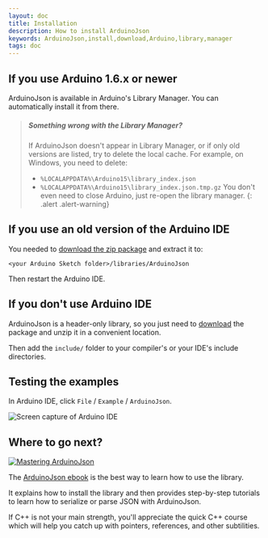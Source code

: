 ```yaml
---
layout: doc
title: Installation
description: How to install ArduinoJson
keywords: ArduinoJson,install,download,Arduino,library,manager
tags: doc
---
```


## If you use Arduino 1.6.x or newer

ArduinoJson is available in Arduino's Library Manager.
You can automatically install it from there.

> ##### Something wrong with the Library Manager?
>If ArduinoJson doesn't appear in Library Manager, or if only old versions are listed, try to delete the local cache. For example, on Windows, you need to delete:
>
>* `%LOCALAPPDATA%\Arduino15\library_index.json`
>* `%LOCALAPPDATA%\Arduino15\library_index.json.tmp.gz`
>You don't even need to close Arduino, just re-open the library manager.
{: .alert .alert-warning}


## If you use an old version of the Arduino IDE

You needed to [download the zip package](https://github.com/bblanchon/ArduinoJson/releases) and extract it to:

    <your Arduino Sketch folder>/libraries/ArduinoJson

Then restart the Arduino IDE.

## If you don't use Arduino IDE

ArduinoJson is a header-only library, so you just need to [download](https://github.com/bblanchon/ArduinoJson/releases) the package and unzip it in a convenient location.

Then add the `include/` folder to your compiler's or your IDE's include directories.

## Testing the examples

In Arduino IDE, click `File` / `Example` / `ArduinoJson`.

![Screen capture of Arduino IDE](http://i.imgur.com/g5UwkVh.png)

## Where to go next?

<a href="https://leanpub.com/arduinojson/"><img src="{{site.baseurl}}/images/cover200.png" class="float-right" alt="Mastering ArduinoJson"></a>

The [ArduinoJson ebook](https://leanpub.com/arduinojson/) is the best way to learn how to use the library.

It explains how to install the library and then provides step-by-step tutorials to learn how to serialize or parse JSON with ArduinoJson.

If C++ is not your main strength, you'll appreciate the quick C++ course which will help you catch up with pointers, references, and other subtilities.
